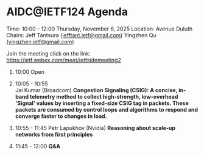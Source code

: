 # AIDC@IETF124 Agenda

Time: 10:00 - 12:00 Thursday, November 6, 2025
Location: Avenue Duluth
Chairs: Jeff Tantsura (jefftant.ietf@gmail.com) Yingzhen Qu (yingzhen.ietf@gmail.com)

Join the meeting click on the link: https://ietf.webex.com/meet/ietfsidemeeting2

1. 10:00
Open

2. 10:05 - 10:55  
Jai Kumar (Broadcom)
**Congestion Signaling (CSIG): A concise, in-band telemetry method to collect high-strength, low-overhead 'Signal' values by inserting a fixed-size CSIG tag in packets. These packets are consumed by control loops and algorithms to respond and converge faster to changes in load.**


3. 10:55 - 11:45
Petr Lapukhov (Nvidia)
**Reasoning about scale-up networks from first principles**

4. 11:45 - 12:00
**Q&A**

